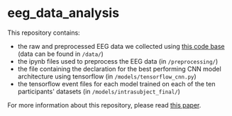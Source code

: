 # eeg_data_analysis
This repository contains: 
* the raw and preprocessed EEG data we collected using [this code base](https://github.com/a1noack/data_collection_scripts) (data can be found in `/data/`)
* the ipynb files used to preprocess the EEG data (in `/preprocessing/`)
* the file containing the declaration for the best performing CNN model architecture using tensorflow (in  `/models/tensorflow_cnn.py`)
* the tensorflow event files for each model trained on each of the ten participants' datasets (in `/models/intrasubject_final/`)

For more information about this repository, please read [this paper](https://digitalcommons.csbsju.edu/honors_thesis/44/).
